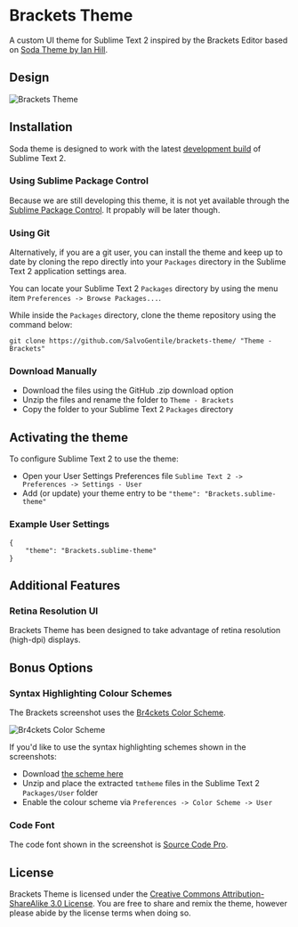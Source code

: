 # Brackets Theme

A custom UI theme for Sublime Text 2 inspired by the Brackets Editor based on [Soda Theme by Ian Hill](http://buymeasoda.com/).


## Design

![Brackets Theme](https://github.com/SalvoGentile/brackets-theme/raw/master/Images/Brackets.png)


## Installation

Soda theme is designed to work with the latest [development build](http://www.sublimetext.com/dev) of Sublime Text 2.

### Using Sublime Package Control

Because we are still developing this theme, it is not yet available through the [Sublime Package Control](http://wbond.net/sublime_packages/package_control). It propably will be later though.

### Using Git

Alternatively, if you are a git user, you can install the theme and keep up to date by cloning the repo directly into your `Packages` directory in the Sublime Text 2 application settings area.

You can locate your Sublime Text 2 `Packages` directory by using the menu item `Preferences -> Browse Packages...`.

While inside the `Packages` directory, clone the theme repository using the command below:

    git clone https://github.com/SalvoGentile/brackets-theme/ "Theme - Brackets"

### Download Manually

* Download the files using the GitHub .zip download option
* Unzip the files and rename the folder to `Theme - Brackets`
* Copy the folder to your Sublime Text 2 `Packages` directory

## Activating the theme

To configure Sublime Text 2 to use the theme:

* Open your User Settings Preferences file `Sublime Text 2 -> Preferences -> Settings - User`
* Add (or update) your theme entry to be `"theme": "Brackets.sublime-theme"`

### Example User Settings

    {
        "theme": "Brackets.sublime-theme"
    }

## Additional Features

### Retina Resolution UI

Brackets Theme has been designed to take advantage of retina resolution (high-dpi) displays.

## Bonus Options

### Syntax Highlighting Colour Schemes

The Brackets screenshot uses the [Br4ckets Color Scheme](https://github.com/l4ci/Br4ckets-Theme).

![Br4ckets Color Scheme](https://github.com/l4ci/Br4ckets-Theme/raw/master/Images/Br4ckets-Day.png)

If you'd like to use the syntax highlighting schemes shown in the screenshots: 

* Download [the scheme here](https://github.com/l4ci/Br4ckets-Theme/archive/master.zip)
* Unzip and place the extracted `tmtheme` files in the Sublime Text 2 `Packages/User` folder
* Enable the colour scheme via `Preferences -> Color Scheme -> User`

### Code Font

The code font shown in the screenshot is [Source Code Pro](https://github.com/adobe/source-code-pro).

## License

Brackets Theme is licensed under the [Creative Commons Attribution-ShareAlike 3.0 License](http://creativecommons.org/licenses/by-sa/3.0/). You are free to share and remix the theme, however please abide by the license terms when doing so. 